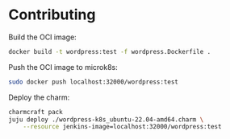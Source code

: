 # Contributing

Build the OCI image:

```bash
docker build -t wordpress:test -f wordpress.Dockerfile .
```

Push the OCI image to microk8s:

```bash
sudo docker push localhost:32000/wordpress:test
```

Deploy the charm:

```bash
charmcraft pack
juju deploy ./wordpress-k8s_ubuntu-22.04-amd64.charm \
    --resource jenkins-image=localhost:32000/wordpress:test
```
